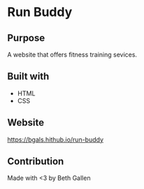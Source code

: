# Run Buddy

## Purpose
A website that offers fitness training sevices.

## Built with
* HTML
* CSS

## Website
https://bgals.hithub.io/run-buddy

## Contribution
Made with <3 by Beth Gallen
